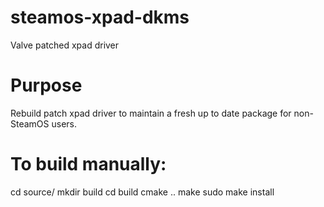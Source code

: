 # steamos-xpad-dkms
Valve patched xpad driver

# Purpose
Rebuild patch xpad driver to maintain a fresh up to date package for non-SteamOS users.
	 
To build manually:
======================

cd source/
mkdir build
cd build
cmake ..
make
sudo make install
